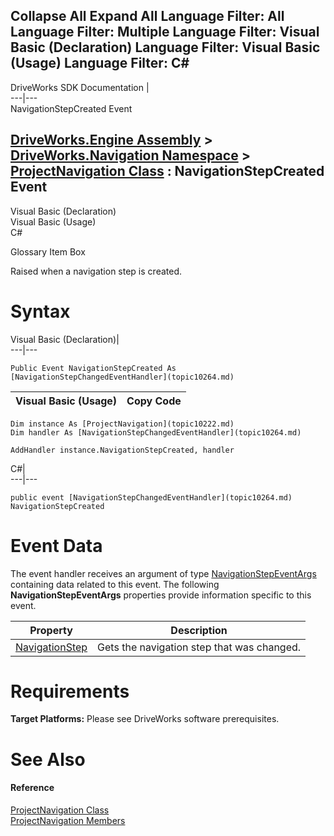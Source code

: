 Collapse All Expand All Language Filter: All  Language Filter: Multiple  Language Filter: Visual Basic (Declaration) Language Filter: Visual Basic (Usage) Language Filter: C#  
---  
DriveWorks SDK Documentation  |   
---|---  
NavigationStepCreated Event   
  
[DriveWorks.Engine Assembly](topic2156.md) > [DriveWorks.Navigation Namespace](topic10114.md) > [ProjectNavigation Class](topic10222.md) : NavigationStepCreated Event  
---  
  
Visual Basic (Declaration)    
Visual Basic (Usage)    
C# 

Glossary Item Box

Raised when a navigation step is created. 

# Syntax

Visual Basic (Declaration)|   
---|---  
      
    
    Public Event NavigationStepCreated As [NavigationStepChangedEventHandler](topic10264.md)  
  
Visual Basic (Usage)| Copy Code  
---|---  
      
    
    Dim instance As [ProjectNavigation](topic10222.md)
    Dim handler As [NavigationStepChangedEventHandler](topic10264.md)
     
    AddHandler instance.NavigationStepCreated, handler  
  
C#|   
---|---  
      
    
    public event [NavigationStepChangedEventHandler](topic10264.md) NavigationStepCreated  
  
# Event Data

The event handler receives an argument of type [NavigationStepEventArgs](topic10205.md) containing data related to this event. The following **NavigationStepEventArgs** properties provide information specific to this event.

Property| Description  
---|---  
[NavigationStep](topic10212.md)| Gets the navigation step that was changed.   
  
# Requirements

**Target Platforms:** Please see DriveWorks software prerequisites.

# See Also

#### Reference

[ProjectNavigation Class](topic10222.md)   
[ProjectNavigation Members](topic10223.md)


